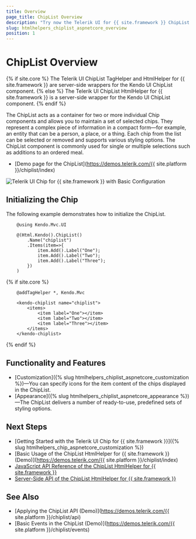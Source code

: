 ```yaml
---
title: Overview
page_title: ChipList Overview
description: "Try now the Telerik UI for {{ site.framework }} ChipList component representing a container element for two or more Chip components, and delivering various styling options and features such as enabling the single and multiple user selection, and more."
slug: htmlhelpers_chiplist_aspnetcore_overview
position: 1
---
```


# ChipList Overview

{% if site.core %}
The Telerik UI ChipList TagHelper and HtmlHelper for {{ site.framework }} are server-side wrappers for the Kendo UI ChipList component.
{% else %}
The Telerik UI ChipList HtmlHelper for {{ site.framework }} is a server-side wrapper for the Kendo UI ChipList component.
{% endif %}

The ChipList acts as a container for two or more individual Chip components and allows you to maintain a set of selected chips. They represent a complex piece of information in a compact form—for example, an entity that can be a person, a place, or a thing. Each chip from the list can be selected or removed and supports various styling options. The ChipList component is commonly used for single or multiple selections such as additions to an ordered meal.

* [Demo page for the ChipList](https://demos.telerik.com/{{ site.platform }}/chiplist/index)

![Telerik UI Chip for {{ site.framework }} with Basic Configuration](./images/basic-chiplist.png)

## Initializing the Chip

The following example demonstrates how to initialize the ChipList.

```HtmlHelper
    @using Kendo.Mvc.UI

    @(Html.Kendo().ChipList()
        .Name("chiplist")
        .Items(item=>{
            item.Add().Label("One");
            item.Add().Label("Two");
            item.Add().Label("Three");
        })
    )
```
{% if site.core %}
```TagHelper
    @addTagHelper *, Kendo.Mvc

    <kendo-chiplist name="chiplist">
        <items>
            <item label="One"></item>
            <item label="Two"></item>
            <item label="Three"></item>
        </items>
    </kendo-chiplist>
```
{% endif %}


## Functionality and Features

* [Customization]({% slug htmlhelpers_chiplist_aspnetcore_customization %})&mdash;You can specify icons for the item content of the chips displayed in the ChipList.
* [Appearance]({% slug htmlhelpers_chiplist_aspnetcore_appearance %})—The ChipList delivers a number of ready-to-use, predefined sets of styling options.

## Next Steps
 
* [Getting Started with the Telerik UI Chip for {{ site.framework }}]({% slug htmlhelpers_chip_aspnetcore_customization %})
* [Basic Usage of the ChipList HtmlHelper for {{ site.framework }} (Demo)](https://demos.telerik.com/{{ site.platform }}/chiplist/index)
* [JavaScript API Reference of the ChipList HtmlHelper for {{ site.framework }}](https://docs.telerik.com/kendo-ui/api/javascript/ui/chiplist#methods)
* [Server-Side API of the ChipList HtmlHelper for {{ site.framework }}](/api/chiplist)

## See Also

* [Applying the ChipList API (Demo)](https://demos.telerik.com/{{ site.platform }}/chiplist/api)
* [Basic Events in the ChipList (Demo)](https://demos.telerik.com/{{ site.platform }}/chiplist/events)

